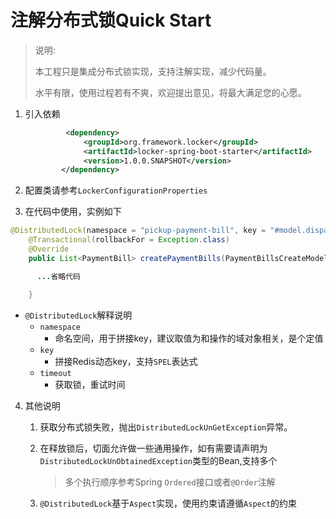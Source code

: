 # 注解分布式锁Quick Start

> 说明:
>
> 本工程只是集成分布式锁实现，支持注解实现，减少代码量。
>
>
> 水平有限，使用过程若有不爽，欢迎提出意见，将最大满足您的心愿。



1. 引入依赖

   ```xml
     		<dependency>
                <groupId>org.framework.locker</groupId>
                <artifactId>locker-spring-boot-starter</artifactId>
                <version>1.0.0.SNAPSHOT</version>
           </dependency>
   ```

2. 配置类请参考`LockerConfigurationProperties`
 

3.  在代码中使用，实例如下

   ```java
   @DistributedLock(namespace = "pickup-payment-bill", key = "#model.dispatchBillNo")
       @Transactional(rollbackFor = Exception.class)
       @Override
       public List<PaymentBill> createPaymentBills(PaymentBillsCreateModel model) {
   
         ...省略代码
   
       }
   
   ```

   - `@DistributedLock`解释说明
     - `namespace`
       - 命名空间，用于拼接key，建议取值为和操作的域对象相关，是个定值
     - `key`
       - 拼接Redis动态key，支持`SPEL`表达式
     - `timeout`
       - 获取锁，重试时间
      

4. 其他说明

   1. 获取分布式锁失败，抛出`DistributedLockUnGetException`异常。

   2. 在释放锁后，切面允许做一些通用操作，如有需要请声明为`DistributedLockUnObtainedException`类型的Bean,支持多个

      > 多个执行顺序参考Spring `Ordered`接口或者`@Order`注解

   3. `@DistributedLock`基于`Aspect`实现，使用约束请遵循`Aspect`的约束